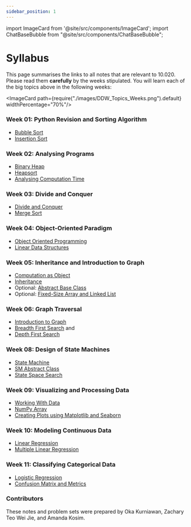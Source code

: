 ```yaml
---
sidebar_position: 1
---
```


import ImageCard from '@site/src/components/ImageCard';
import ChatBaseBubble from "@site/src/components/ChatBaseBubble";

# Syllabus

<ChatBaseBubble/>
<ImageCard path={require("./images/DDW-2023.drawio.png").default} widthPercentage="40%"/>

This page summarises the links to all notes that are relevant to 10.020. Please read them **carefully** by the weeks stipulated. You will learn each of the big topics above in the following weeks:

<ImageCard path={require("./images/DDW_Topics_Weeks.png").default} widthPercentage="70%"/>

### Week 01: Python Revision and Sorting Algorithm

- [Bubble Sort](/notes/sorting-algorithms/bubble-sort)
- [Insertion Sort](/notes/sorting-algorithms/insertion-sort)

### Week 02: Analysing Programs

- [Binary Heap](/notes/heap-complexity/binary-heap)
- [Heapsort](/notes/heap-complexity/heapsort)
- [Analysing Computation Time](/notes/heap-complexity/computation-time)

### Week 03: Divide and Conquer

- [Divide and Conquer](/notes/divide-and-conquer/divide-and-conquer)
- [Merge Sort](/notes/divide-and-conquer/merge-sort)

### Week 04: Object-Oriented Paradigm

- [Object Oriented Programming](/notes/oop/oop)
- [Linear Data Structures](/notes/oop/linear-dt)

### Week 05: Inheritance and Introduction to Graph

- [Computation as Object](/notes/oop-inheritance/oop-computation)
- [Inheritance](/notes/oop-inheritance/inheritance)
- Optional: [Abstract Base Class](/notes/oop-inheritance/abc)
- Optional: [Fixed-Size Array and Linked List](/notes/oop-inheritance/array-linkedlist)

### Week 06: Graph Traversal

- [Introduction to Graph](/notes/graph-traversal/basics-graph)
- [Breadth First Search](/notes/graph-traversal/bfs) and 
- [Depth First Search](/notes/graph-traversal/dfs)

### Week 08: Design of State Machines

- [State Machine](/notes/sm/state-machine)
- [SM Abstract Class](/notes/sm/state-machine-abc)
- [State Space Search](/notes/sm/state-space-search)

### Week 09: Visualizing and Processing Data

- [Working With Data](/notes/data-visualization/working-with-data)
- [NumPy Array](/notes/data-visualization/numpy-array)
- [Creating Plots using Matplotlib and Seaborn](/notes/data-visualization/visualisation)

### Week 10: Modeling Continuous Data

- [Linear Regression](/notes/regression/linear-regresion)
- [Multiple Linear Regression](/notes/regression/multiple-linear-regression)

### Week 11: Classifying Categorical Data

- [Logistic Regression](/notes/classification/logistic-regression)
- [Confusion Matrix and Metrics](/notes/classification/metrics)


### Contributors

These notes and problem sets were prepared by Oka Kurniawan, Zachary Teo Wei Jie, and Amanda Kosim.
